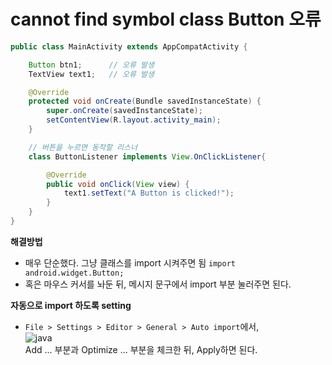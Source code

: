# cannot find symbol class Button 오류

```java
public class MainActivity extends AppCompatActivity {

    Button btn1;      // 오류 발생
    TextView text1;   // 오류 발생

    @Override
    protected void onCreate(Bundle savedInstanceState) {
        super.onCreate(savedInstanceState);
        setContentView(R.layout.activity_main);
    }

    // 버튼을 누르면 동작할 리스너
    class ButtonListener implements View.OnClickListener{

        @Override
        public void onClick(View view) {
            text1.setText("A Button is clicked!");
        }
    }
}
```

**해결방법**
* 매우 단순했다. 그냥 클래스를 import 시켜주면 됨 `import android.widget.Button;`
* 혹은 마우스 커서를 놔둔 뒤, 메시지 문구에서 import 부분 눌러주면 된다.

**자동으로 import 하도록 setting**
* `File > Settings > Editor > General > Auto import`에서,  
![java](https://user-images.githubusercontent.com/80478750/157669526-82861eb9-35d2-4809-81b8-93bbf884e0a7.PNG)  
 Add ... 부분과 Optimize ... 부분을 체크한 뒤, Apply하면 된다.
